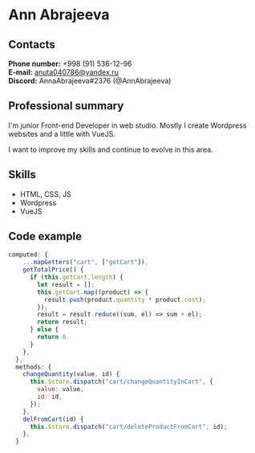 # Ann Abrajeeva

## Contacts

__Phone number:__ +998 (91) 536-12-96  
__E-mail:__ anuta040786@yandex.ru  
__Discord:__ AnnaAbrajeeva#2376 (@AnnAbrajeeva)  

## Professional summary
I'm junior Front-end Developer in web studio. Mostly I create Wordpress websites and a little with VueJS.  

I want to improve my skills and continue to evolve in this area.

## Skills

* HTML, CSS, JS
* Wordpress
* VueJS

## Code example

```javascript
computed: {
    ...mapGetters("cart", ["getCart"]),
    getTotalPrice() {
      if (this.getCart.length) {
        let result = [];
        this.getCart.map((product) => {
          result.push(product.quantity * product.cost);
        });
        result = result.reduce((sum, el) => sum + el);
        return result;
      } else {
        return 0
      }
    },
  },
  methods: {
    changeQuantity(value, id) {
      this.$store.dispatch("cart/changeQuantityInCart", {
        value: value,
        id: id,
      });
    },
    delFromCart(id) {
      this.$store.dispatch("cart/deleteProductFromCart", id);
    },
  } 
  ```
